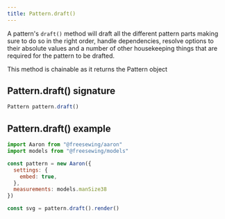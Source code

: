 ```yaml
---
title: Pattern.draft()
---
```


A pattern's `draft()` method will draft all the different pattern parts
making sure to do so in the right order, handle dependencies, resolve
options to their absolute values and a number of other housekeeping things
that are required for the pattern to be drafted.

<Note>This method is chainable as it returns the Pattern object</Note>

## Pattern.draft() signature

```js
Pattern pattern.draft()
```

## Pattern.draft() example

```js
import Aaron from "@freesewing/aaron"
import models from "@freesewing/models"

const pattern = new Aaron({
  settings: {
    embed: true,
  },
  measurements: models.manSize38
})

const svg = pattern.draft().render()
```
